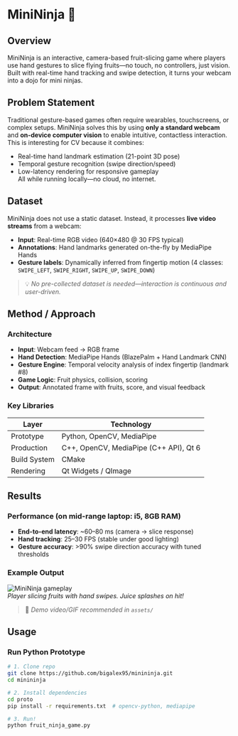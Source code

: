 # MiniNinja 🥷

## Overview

MiniNinja is an interactive, camera-based fruit-slicing game where players use hand gestures to slice flying fruits—no touch, no controllers, just vision. Built with real-time hand tracking and swipe detection, it turns your webcam into a dojo for mini ninjas.

## Problem Statement

Traditional gesture-based games often require wearables, touchscreens, or complex setups. MiniNinja solves this by using **only a standard webcam** and **on-device computer vision** to enable intuitive, contactless interaction. This is interesting for CV because it combines:

- Real-time hand landmark estimation (21-point 3D pose)
- Temporal gesture recognition (swipe direction/speed)
- Low-latency rendering for responsive gameplay  
  All while running locally—no cloud, no internet.

## Dataset

MiniNinja does not use a static dataset. Instead, it processes **live video streams** from a webcam:

- **Input**: Real-time RGB video (640×480 @ 30 FPS typical)
- **Annotations**: Hand landmarks generated on-the-fly by MediaPipe Hands
- **Gesture labels**: Dynamically inferred from fingertip motion (4 classes: `SWIPE_LEFT`, `SWIPE_RIGHT`, `SWIPE_UP`, `SWIPE_DOWN`)

> 💡 _No pre-collected dataset is needed—interaction is continuous and user-driven._

## Method / Approach

### Architecture

- **Input**: Webcam feed → RGB frame
- **Hand Detection**: MediaPipe Hands (BlazePalm + Hand Landmark CNN)
- **Gesture Engine**: Temporal velocity analysis of index fingertip (landmark #8)
- **Game Logic**: Fruit physics, collision, scoring
- **Output**: Annotated frame with fruits, score, and visual feedback

### Key Libraries

| Layer        | Technology                             |
| ------------ | -------------------------------------- |
| Prototype    | Python, OpenCV, MediaPipe              |
| Production   | C++, OpenCV, MediaPipe (C++ API), Qt 6 |
| Build System | CMake                                  |
| Rendering    | Qt Widgets / QImage                    |

## Results

### Performance (on mid-range laptop: i5, 8GB RAM)

- **End-to-end latency**: ~60–80 ms (camera → slice response)
- **Hand tracking**: 25–30 FPS (stable under good lighting)
- **Gesture accuracy**: >90% swipe direction accuracy with tuned thresholds

### Example Output

![MiniNinja gameplay](assets/demo.gif)  
_Player slicing fruits with hand swipes. Juice splashes on hit!_

> 📌 _Demo video/GIF recommended in `assets/`_

## Usage

### Run Python Prototype

```bash
# 1. Clone repo
git clone https://github.com/bigalex95/minininja.git
cd minininja

# 2. Install dependencies
cd proto
pip install -r requirements.txt  # opencv-python, mediapipe

# 3. Run!
python fruit_ninja_game.py
```

